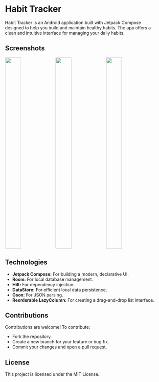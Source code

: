 # Habit Tracker

Habit Tracker is an Android application built with Jetpack Compose designed to help you build and maintain healthy habits. The app offers a clean and intuitive interface for managing your daily habits.

## Screenshots

<img src="https://github.com/user-attachments/assets/5ea3c7c5-2540-4d7c-9135-ec9cb81b4cf8" width="32%"  height = 625px />
<img src="https://github.com/user-attachments/assets/10148d17-aa00-4d85-9eaf-4ff1dbf42265" width="32%"  height = 625px />
<img src="https://github.com/user-attachments/assets/3b491f4c-856f-4709-97bc-709644f281e0" width="32%"  height = 625px />

## Technologies

- **Jetpack Compose:** For building a modern, declarative UI.
- **Room:** For local database management.
- **Hilt:** For dependency injection.
- **DataStore:** For efficient local data persistence.
- **Gson:** For JSON parsing.
- **Reorderable LazyColumn:** For creating a drag-and-drop list interface.


## Contributions
Contributions are welcome! To contribute:

- Fork the repository.
- Create a new branch for your feature or bug fix.
- Commit your changes and open a pull request.

## License
This project is licensed under the MIT License.
